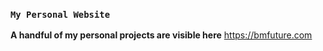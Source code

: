 ### `My Personal Website`

**A handful of my personal projects are visible here**
https://bmfuture.com

